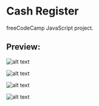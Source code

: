 # Cash Register
 freeCodeCamp JavaScript project. 

<h2>Preview:</h2>

![alt text](https://github.com/bjoernarborge/cash_register/blob/main/preview1.png?raw=true)

![alt text](https://github.com/bjoernarborge/cash_register/blob/main/preview2.png?raw=true)

![alt text](https://github.com/bjoernarborge/cash_register/blob/main/preview3.png?raw=true)

![alt text](https://github.com/bjoernarborge/cash_register/blob/main/preview4.png?raw=true)
